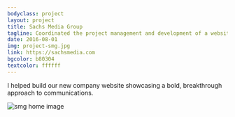 ```yaml
---
bodyclass: project
layout: project
title: Sachs Media Group
tagline: Coordinated the project management and development of a website redesign
date: 2016-08-01
img: project-smg.jpg
link: https://sachsmedia.com
bgcolor: b80304
textcolor: ffffff
---
```


I helped build our new company website showcasing a bold, breakthrough approach to communications.

![smg home image](/assets/project-smg-home.png)

